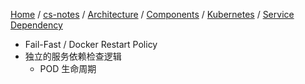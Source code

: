 [Home](https://mengxianbin.github.io) /
[cs-notes](https://mengxianbin.github.io/cs-notes/site) /
[Architecture](https://mengxianbin.github.io/cs-notes/site/Architecture) /
[Components](https://mengxianbin.github.io/cs-notes/site/Architecture/Components) /
[Kubernetes](https://mengxianbin.github.io/cs-notes/site/Architecture/Components/Kubernetes) /
[Service Dependency](https://mengxianbin.github.io/cs-notes/site/Architecture/Components/Kubernetes/Service%20Dependency)

* Fail-Fast / Docker Restart Policy
* 独立的服务依赖检查逻辑
    * POD 生命周期
